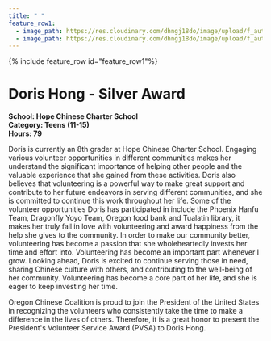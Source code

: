 ```yaml
---
title: " "
feature_row1:
  - image_path: https://res.cloudinary.com/dhngj18do/image/upload/f_auto,q_auto/v1/images/pvsa/2024_Doris_Hong
  - image_path: https://res.cloudinary.com/dhngj18do/image/upload/f_auto,q_auto/v1/images/activities/year_2024
---
```


{% include feature_row id="feature_row1"%}

# Doris Hong - Silver Award

**School: Hope Chinese Charter School**  
**Category: Teens (11-15)**  
**Hours: 79**  

Doris is currently an 8th grader at Hope Chinese Charter School. Engaging various volunteer opportunities in different communities makes her understand the significant importance of helping other people and the valuable experience that she gained from these activities. Doris also believes that volunteering is a powerful way to make great support and contribute to her future endeavors in serving different communities, and she is committed to continue this work throughout her life. 
Some of the volunteer opportunities Doris has participated in include the Phoenix Hanfu Team, Dragonfly Yoyo Team, Oregon food bank and Tualatin library, it makes her truly fall in love with volunteering and award happiness from the help she gives to the community. In order to make our community better, volunteering has become a passion that she wholeheartedly invests her time and effort into. 
Volunteering has become an important part whenever I grow. Looking ahead, Doris is excited to continue serving those in need, sharing Chinese culture with others, and contributing to the well-being of her community. Volunteering has become a core part of her life, and she is eager to keep investing her time.

Oregon Chinese Coalition is proud to join the President of the United States in recognizing the volunteers who consistently take the time to make a difference in the lives of others. Therefore, it is a great honor to present the President's Volunteer Service Award (PVSA) to Doris Hong.
